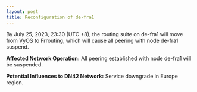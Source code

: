 ```yaml
---
layout: post
title: Reconfiguration of de-fra1
---
```

By July 25, 2023, 23:30 (UTC +8), the routing suite on de-fra1 will move from VyOS to Frrouting, which will cause all peering with node de-fra1 suspend.

**Affected Network Operation:**
All peering established with node de-fra1 will be suspended.

**Potential Influences to DN42 Network:**
Service downgrade in Europe region.